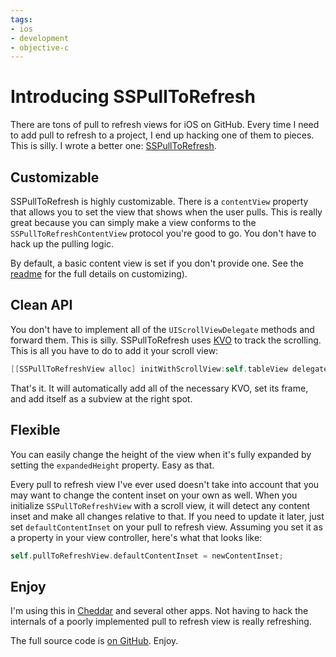```yaml
---
tags:
- ios
- development
- objective-c
---
```


# Introducing SSPullToRefresh

There are tons of pull to refresh views for iOS on GitHub. Every time I need to add pull to refresh to a project, I end up hacking one of them to pieces. This is silly. I wrote a better one: [SSPullToRefresh](http://github.com/soffes/sspulltorefresh).

## Customizable

SSPullToRefresh is highly customizable. There is a `contentView` property that allows you to set the view that shows when the user pulls. This is really great because you can simply make a view conforms to the `SSPullToRefreshContentView` protocol you're good to go. You don't have to hack up the pulling logic.

By default, a basic content view is set if you don't provide one. See the [readme](https://github.com/soffes/sspulltorefresh#readme) for the full details on customizing).

## Clean API

You don't have to implement all of the `UIScrollViewDelegate` methods and forward them. This is silly. SSPullToRefresh uses [KVO](http://developer.apple.com/library/mac/#documentation/Cocoa/Conceptual/KeyValueObserving/KeyValueObserving.html) to track the scrolling. This is all you have to do to add it your scroll view:

``` objective-c
[[SSPullToRefreshView alloc] initWithScrollView:self.tableView delegate:self];
```

That's it. It will automatically add all of the necessary KVO, set its frame, and add itself as a subview at the right spot.

## Flexible

You can easily change the height of the view when it's fully expanded by setting the `expandedHeight` property. Easy as that.

Every pull to refresh view I've ever used doesn't take into account that you may want to change the content inset on your own as well. When you initialize `SSPullToRefreshView` with a scroll view, it will detect any content inset and make all changes relative to that. If you need to update it later, just set `defaultContentInset` on your pull to refresh view. Assuming you set it as a property in your view controller, here's what that looks like:

``` objective-c
self.pullToRefreshView.defaultContentInset = newContentInset;
```

## Enjoy

I'm using this in [Cheddar](http://cheddarapp.com) and several other apps. Not having to hack the internals of a poorly implemented pull to refresh view is really refreshing.

The full source code is [on GitHub](https://github.com/soffes/sspulltorefresh). Enjoy.
